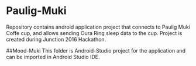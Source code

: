 # Paulig-Muki

Repository contains android application project that connects to Paulig Muki Coffe cup, and allows sending Oura Ring sleep data to the cup. Project is created during Junction 2016 Hackathon.

##Mood-Muki
This folder is Android-Studio project for the application and can be imported in Android Studio IDE.
